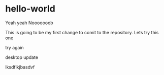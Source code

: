 # hello-world
Yeah yeah Nooooooob

This is going to be my first change to comit to the repository.
Lets try this one

try again

desktop update

lksdflkjbasdvf
